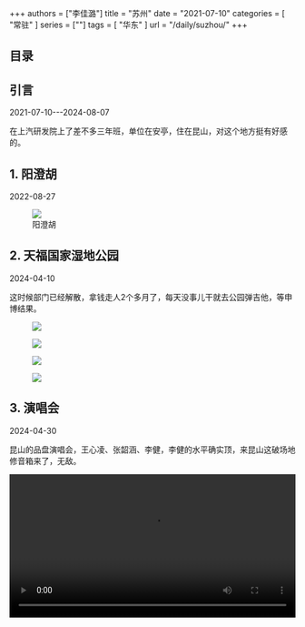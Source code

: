 +++
authors = ["李佳潞"]
title = "苏州"
date = "2021-07-10"
categories = [
    "常驻"
]
series = [""]
tags = [
    "华东"
]
url = "/daily/suzhou/"
+++
<!DOCTYPE html>
<html lang="zh-CN">
<head>
    <meta charset="UTF-8">
    <meta name="viewport" content="width=device-width, initial-scale=1.0">
    <link rel="stylesheet" href="/assets/css/styles.css">
    <script src="/assets/js/toc.js"></script>    
</head>
<body>
    <article>
        <nav>
            <h2>目录</h2>
            <ul id="toc">
                <!-- 目录项会在这里动态生成 -->
            </ul>
        </nav>
        <section>
            <h2>引言</h2>
            <p>2021-07-10---2024-08-07</p>
            <p>         在上汽研发院上了差不多三年班，单位在安亭，住在昆山，对这个地方挺有好感的。</p>
        </section>
        <section>
            <h2>1. 阳澄胡</h2>
            <p>2022-08-27 <i class="fas fa-cloud"></i></p>
            <div class="container">
                <div class="image">
                    <figure>
                        <a data-fancybox="gallery" href="/images/daily-travel/suzhou1.jpg">
    <img src="/images/daily-travel/suzhou1.jpg" loading="lazy">
</a>
                        <figcaption>阳澄胡</figcaption>
                    </figure>
                </div>
            </div>
        </section>
        <section>
            <h2>2. 天福国家湿地公园</h2>
            <p>2024-04-10 <i class="fas fa-sun"></i></p>
            <p>         这时候部门已经解散，拿钱走人2个多月了，每天没事儿干就去公园弹吉他，等申博结果。</p>
            <div class="container">
                <div class="image">
                    <figure>
                        <a data-fancybox="gallery" href="/images/daily-travel/suzhou2.jpg">
    <img src="/images/daily-travel/suzhou2.jpg" loading="lazy">
</a>
                    </figure>
                </div>
            </div>
            <div class="container">
                <div class="image">
                    <figure>
                        <a data-fancybox="gallery" href="/images/daily-travel/suzhou3.jpg">
    <img src="/images/daily-travel/suzhou3.jpg" loading="lazy">
</a>
                    </figure>
                </div>
            </div>
            <div class="container">
            <div class="image">
                    <figure>
                        <a data-fancybox="gallery" href="/images/daily-travel/suzhou4.jpg">
    <img src="/images/daily-travel/suzhou4.jpg" loading="lazy">
</a>
                    </figure>
                </div>
                <div class="image">
                    <figure>
                        <a data-fancybox="gallery" href="/images/daily-travel/suzhou5.jpg">
    <img src="/images/daily-travel/suzhou5.jpg" loading="lazy">
</a>
                    </figure>
                </div>
            </div>
        </section>
        <section>
            <h2>3. 演唱会</h2>
            <p>2024-04-30 <i class="fas fa-sun"></i></p>
            <p>昆山的品盘演唱会，王心凌、张韶涵、李健，李健的水平确实顶，来昆山这破场地修音箱来了，无敌。</p>
            <div class="container">
                <div class="container">
                    <video controls style="width: 100%; max-width: 640px; height: auto;">
                    <source src="/videos/daily-travel/suzhou1.mp4" type="video/mp4">
                </video>
            </div>
            </div>
        </section>
    </article>
</body>
</html>